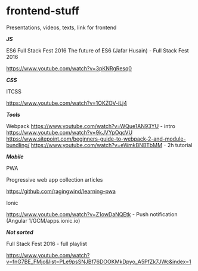 # frontend-stuff
Presentations, videos, texts, link for frontend

***JS***

ES6
Full Stack Fest 2016 
The future of ES6 (Jafar Husain) - Full Stack Fest 2016

https://www.youtube.com/watch?v=3pKNRgResq0


***CSS***

ITCSS

https://www.youtube.com/watch?v=1OKZOV-iLj4

***Tools***

Webpack
https://www.youtube.com/watch?v=WQue1AN93YU - intro
https://www.youtube.com/watch?v=9kJVYpOqcVU
https://www.sitepoint.com/beginners-guide-to-webpack-2-and-module-bundling/
https://www.youtube.com/watch?v=eWmkBNBTbMM - 2h tutorial


***Mobile***

PWA

Progressive web app collection articles

https://github.com/ragingwind/learning-pwa

Ionic

https://www.youtube.com/watch?v=Z1owDaNQEtk - Push notification (Angular 1/GCM/apps.ionic.io)

***Not sorted***

Full Stack Fest 2016 - full playlist

https://www.youtube.com/watch?v=fnG7BE_FMjo&list=PLe9psSNJBf76DOOKMkDpyo_A5PfZk7JWc&index=1
